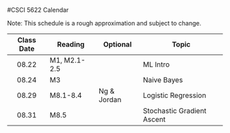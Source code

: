 #CSCI 5622 Calendar

Note: This schedule is a rough approximation and subject to change.

| Class Date   | Reading         |    Optional |                Topic                                	 |
|:------------:| ----------------| ------------|---------------------------------------------------------|
| 08.22        | M1, M2.1-2.5    |             | ML Intro												 |
| 08.24        | M3              |             | Naive Bayes 											 |
| 08.29        | M8.1-8.4        | Ng & Jordan | Logistic Regression									 |
| 08.31        | M8.5            | 			   | Stochastic Gradient Ascent 						 	 |

